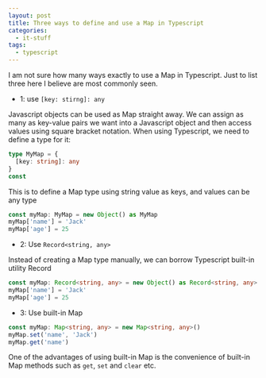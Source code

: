 ```yaml
---
layout: post
title: Three ways to define and use a Map in Typescript
categories:
  - it-stuff
tags:
  - typescript
---
```


I am not sure how many ways exactly to use a Map in Typescript. Just to list three here I believe are most commonly seen.

- 1: use `[key: stirng]: any`

Javascript objects can be used as Map straight away. We can assign as many as key-value pairs we want into a Javascript object and then access values using square bracket notation. When using Typescript, we need to define a type for it:

```typescript
type MyMap = {
  [key: string]: any
}
const
```

This is to define a Map type using string value as keys, and values can be any type

```typescript
const myMap: MyMap = new Object() as MyMap
myMap['name'] = 'Jack'
myMap['age'] = 25
```

- 2: Use `Record<string, any>`

Instead of creating a Map type manually, we can borrow Typescript built-in utility Record

```typescript
const myMap: Record<string, any> = new Object() as Record<string, any>
myMap['name'] = 'Jack'
myMap['age'] = 25
```

- 3: Use built-in Map

```typescript
const myMap: Map<string, any> = new Map<string, any>()
myMap.set('name', 'Jack')
myMap.get('name')
```

One of the advantages of using built-in Map is the convenience of built-in Map methods such as `get`, `set` and `clear` etc.
